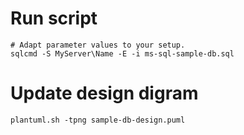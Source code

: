 # Run script    
    # Adapt parameter values to your setup.
    sqlcmd -S MyServer\Name -E -i ms-sql-sample-db.sql
    
# Update design digram
    plantuml.sh -tpng sample-db-design.puml